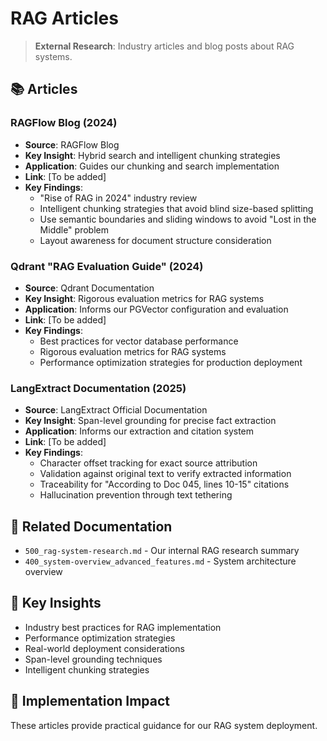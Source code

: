 <!-- CONTEXT_REFERENCE: 400_context-priority-guide.md -->
<!-- MODULE_REFERENCE: 400_deployment-environment-guide.md -->
<!-- MODULE_REFERENCE: 400_performance-optimization-guide.md -->
<!-- MODULE_REFERENCE: 400_system-overview.md -->

# RAG Articles

> **External Research**: Industry articles and blog posts about RAG systems.

## 📚 **Articles**

### **RAGFlow Blog (2024)**
- **Source**: RAGFlow Blog
- **Key Insight**: Hybrid search and intelligent chunking strategies
- **Application**: Guides our chunking and search implementation
- **Link**: [To be added]
- **Key Findings**:
  - "Rise of RAG in 2024" industry review
  - Intelligent chunking strategies that avoid blind size-based splitting
  - Use semantic boundaries and sliding windows to avoid "Lost in the Middle" problem
  - Layout awareness for document structure consideration

### **Qdrant "RAG Evaluation Guide" (2024)**
- **Source**: Qdrant Documentation
- **Key Insight**: Rigorous evaluation metrics for RAG systems
- **Application**: Informs our PGVector configuration and evaluation
- **Link**: [To be added]
- **Key Findings**:
  - Best practices for vector database performance
  - Rigorous evaluation metrics for RAG systems
  - Performance optimization strategies for production deployment

### **LangExtract Documentation (2025)**
- **Source**: LangExtract Official Documentation
- **Key Insight**: Span-level grounding for precise fact extraction
- **Application**: Informs our extraction and citation system
- **Link**: [To be added]
- **Key Findings**:
  - Character offset tracking for exact source attribution
  - Validation against original text to verify extracted information
  - Traceability for "According to Doc 045, lines 10-15" citations
  - Hallucination prevention through text tethering

## 🔗 **Related Documentation**
- `500_rag-system-research.md` - Our internal RAG research summary
- `400_system-overview_advanced_features.md` - System architecture overview

## 📖 **Key Insights**
- Industry best practices for RAG implementation
- Performance optimization strategies
- Real-world deployment considerations
- Span-level grounding techniques
- Intelligent chunking strategies

## 🎯 **Implementation Impact**
These articles provide practical guidance for our RAG system deployment.
